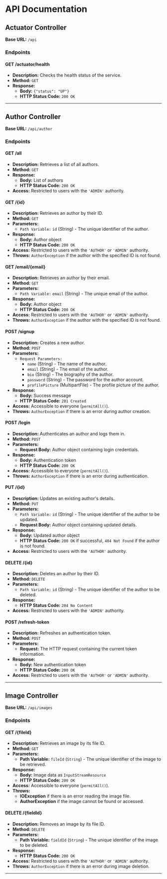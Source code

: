 # API Documentation

## Actuator Controller

**Base URL:** `/api`

### Endpoints

#### GET /actuator/health

- **Description:** Checks the health status of the service.
- **Method:** `GET`
- **Response:**
  - **Body:** `{"status": "UP"}`
  - **HTTP Status Code:** `200 OK`

---

## Author Controller

**Base URL:** `/api/author`

### Endpoints

#### GET /all

- **Description:** Retrieves a list of all authors.
- **Method:** `GET`
- **Response:**
  - **Body:** List of authors
  - **HTTP Status Code:** `200 OK`
- **Access:** Restricted to users with the `'ADMIN'` authority.

#### GET /{id}

- **Description:** Retrieves an author by their ID.
- **Method:** `GET`
- **Parameters:**
  - `Path Variable:` `id` (String) - The unique identifier of the author.
- **Response:**
  - **Body:** Author object
  - **HTTP Status Code:** `200 OK`
- **Access:** Restricted to users with the `'AUTHOR'` or `'ADMIN'` authority.
- **Throws:** `AuthorException` if the author with the specified ID is not found.

#### GET /email/{email}

- **Description:** Retrieves an author by their email.
- **Method:** `GET`
- **Parameters:**
  - `Path Variable:` `email` (String) - The unique email of the author.
- **Response:**
  - **Body:** Author object
  - **HTTP Status Code:** `200 OK`
- **Access:** Restricted to users with the `'AUTHOR'` or `'ADMIN'` authority.
- **Throws:** `AuthorException` if the author with the specified ID is not found.

#### POST /signup

- **Description:** Creates a new author.
- **Method:** `POST`
- **Parameters:**
  - `Request Parameters:`
    - `name` (String) - The name of the author.
    - `email` (String) - The email of the author.
    - `bio` (String) - The biography of the author.
    - `password` (String) - The password for the author account.
    - `profilePicture` (MultipartFile) - The profile picture of the author.
- **Response:**
  - **Body:** Success message
  - **HTTP Status Code:** `201 Created`
- **Access:** Accessible to everyone (`permitAll()`).
- **Throws:** `AuthorException` if there is an error during author creation.

#### POST /login

- **Description:** Authenticates an author and logs them in.
- **Method:** `POST`
- **Parameters:**
  - **Request Body:** Author object containing login credentials.
- **Response:**
  - **Body:** Authentication token
  - **HTTP Status Code:** `200 OK`
- **Access:** Accessible to everyone (`permitAll()`).
- **Throws:** `AuthorException` if there is an error during authentication.

#### PUT /{id}

- **Description:** Updates an existing author's details.
- **Method:** `PUT`
- **Parameters:**
  - `Path Variable:` `id` (String) - The unique identifier of the author to be updated.
  - **Request Body:** Author object containing updated details.
- **Response:**
  - **Body:** Updated author object
  - **HTTP Status Code:** `200 OK` if successful, `404 Not Found` if the author is not found.
- **Access:** Restricted to users with the `'AUTHOR'` authority.

#### DELETE /{id}

- **Description:** Deletes an author by their ID.
- **Method:** `DELETE`
- **Parameters:**
  - `Path Variable:` `id` (String) - The unique identifier of the author to be deleted.
- **Response:**
  - **HTTP Status Code:** `204 No Content`
- **Access:** Restricted to users with the `'ADMIN'` authority.

#### POST /refresh-token

- **Description:** Refreshes an authentication token.
- **Method:** `POST`
- **Parameters:**
  - **Request:** The HTTP request containing the current token information.
- **Response:**
  - **Body:** New authentication token
  - **HTTP Status Code:** `200 OK`
- **Access:** Restricted to users with the `'AUTHOR'` or `'ADMIN'` authority.

---

## Image Controller

**Base URL:** `/api/images`

### Endpoints

#### GET /{fileId}

- **Description:** Retrieves an image by its file ID.
- **Method:** `GET`
- **Parameters:**
  - **Path Variable:** `fileId` (`String`) - The unique identifier of the image to be retrieved.
- **Response:**
  - **Body:** Image data as `InputStreamResource`
  - **HTTP Status Code:** `200 OK`
- **Access:** Accessible to everyone (`permitAll()`).
- **Throws:**
  - **IOException** if there is an error reading the image file.
  - **AuthorException** if the image cannot be found or accessed.

#### DELETE /{fieldId}

- **Description:** Removes an image by its file ID.
- **Method:** `DELETE`
- **Parameters:**
  - **Path Variable:** `fieldId` (`String`) - The unique identifier of the image to be deleted.
- **Response:**
  - **HTTP Status Code:** `200 OK`
- **Access:** Restricted to users with the `'AUTHOR'` or `'ADMIN'` authority.
- **Throws:** `AuthorException` if there is an error during image deletion.

---
